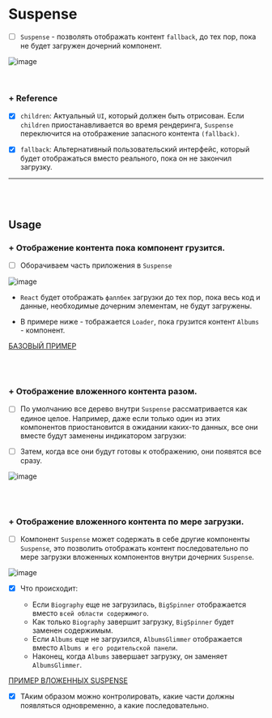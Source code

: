 # Suspense

- [ ] `Suspense` - позволять отображать контент `fallback`, до тех пор, пока не будет загружен дочерний компонент.

![image](https://github.com/acidshotgun/react-hooks-new/assets/117285472/e38d146b-c863-4c18-9037-e9708b7965a5)

<br>

<h3>+ Reference </h3>

- [x] `children`: Актуальный `UI`, который должен быть отрисован. Если `children` приостанавливается во время рендеринга, `Suspense` переключится на отображение запасного контента `(fallback)`.

- [x] `fallback`: Альтернативный пользовательский интерфейс, который будет отображаться вместо реального, пока он не закончил загрузку.

<hr>
<br>
<br>

<h2>Usage</h2>

<h3>+ Отображение контента пока компонент грузится.</h3>

  - [ ] Оборачиваем часть приложения в `Suspense`

  ![image](https://github.com/acidshotgun/react-hooks-new/assets/117285472/8a63dd1f-3599-4214-8990-60d25e742d6f)

  + `React` будет отображать `фаллбек` загрузки до тех пор, пока весь код и данные, необходимые дочерним элементам, не будут загружены.

  + В примере ниже - тображается `Loader`, пока грузится контент `Albums` - компонент.

  [БАЗОВЫЙ ПРИМЕР](https://codesandbox.io/p/sandbox/base-suspense-4gxz9x?file=%2Fsrc%2FArtistPage.js)

<br>
<br>

<h3>+ Отображение вложенного контента разом.</h3>

- [ ] По умолчанию все дерево внутри `Suspense` рассматривается как единое целое. Например, даже если только один из этих компонентов приостановится в ожидании каких-то данных, все они вместе будут заменены индикатором загрузки:

- [ ] Затем, когда все они будут готовы к отображению, они появятся все сразу.

![image](https://github.com/acidshotgun/react-hooks-new/assets/117285472/1c418c12-0cf4-47e0-9512-03345fa30a06)

<br>
<br>

<h3>+ Отображение вложенного контента по мере загрузки.</h3>

- [ ] Компонент `Suspense` может содержать в себе другие компоненты `Suspense`, это позволить отображать контент последовательно по мере загрузки вложенных компонентов внутри дочерних `Suspense`.

![image](https://github.com/acidshotgun/react-hooks-new/assets/117285472/79ca8125-ee8c-45c2-b478-caf3bb4419f5)

- [x] Что происходит:

  + Если `Biography` еще не загрузилась, `BigSpinner` отображается вместо `всей области содержимого`.
  + Как только `Biography` завершит загрузку, `BigSpinner` будет заменен содержимым.
  + Если `Albums` еще не загрузился, `AlbumsGlimmer` отображается вместо `Albums и его родительской панели`.
  + Наконец, когда `Albums` завершает загрузку, он заменяет `AlbumsGlimmer`.
     
[ПРИМЕР ВЛОЖЕННЫХ SUSPENSE](https://codesandbox.io/p/sandbox/nested-suspense-37hpgt?file=%2Fsrc%2FArtistPage.js)

- [x] ТАким образом можно контролировать, какие части должны появляться одновременно, а какие последовательно.
